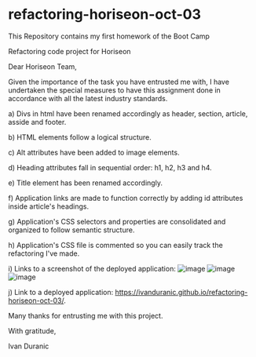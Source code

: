 # refactoring-horiseon-oct-03
This Repository contains my first homework of the Boot Camp

Refactoring code project for Horiseon

Dear Horiseon Team,


Given the importance of the task you have entrusted me with,
I have undertaken the special measures to have this assignment
done in accordance with all the latest industry standards.


a) Divs in html have been renamed accordingly as header, section, article, asside and footer.

b) HTML elements follow a logical structure.

c) Alt attributes have been added to image elements.

d) Heading attributes fall in sequential order: h1, h2, h3 and h4.

e) Title element has been renamed accordingly.

f) Application links are made to function correctly by adding id attributes inside article's headings.

g) Application's CSS selectors and properties are consolidated and organized to follow semantic structure.

h) Application's CSS file is commented so you can easily track the refactoring I've made.

i) Links to a screenshot of the deployed application: 
![image](https://user-images.githubusercontent.com/61889668/94982414-3743ce80-0508-11eb-83a3-31516fad15cc.png)
![image](https://user-images.githubusercontent.com/61889668/94982421-49257180-0508-11eb-9b8d-073a0ff247e2.png)
![image](https://user-images.githubusercontent.com/61889668/94982428-517dac80-0508-11eb-95b4-78623b158420.png)

j) Link to a deployed application:
https://ivanduranic.github.io/refactoring-horiseon-oct-03/.


Many thanks for entrusting me with this project. 

With gratitude,

Ivan Duranic

